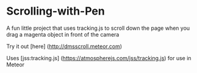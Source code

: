 # Scrolling-with-Pen
A fun little project that uses tracking.js to scroll down the page when you drag a magenta object in front of the camera

Try it out [here] (http://dmsscroll.meteor.com)

Uses [jss:tracking.js] (https://atmospherejs.com/jss/tracking.js) for use in Meteor
